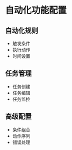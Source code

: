 # 自动化功能配置

## 自动化规则
- 触发条件
- 执行动作
- 时间设置

## 任务管理
- 任务创建
- 任务编辑
- 任务监控

## 高级配置
- 条件组合
- 动作序列
- 错误处理 